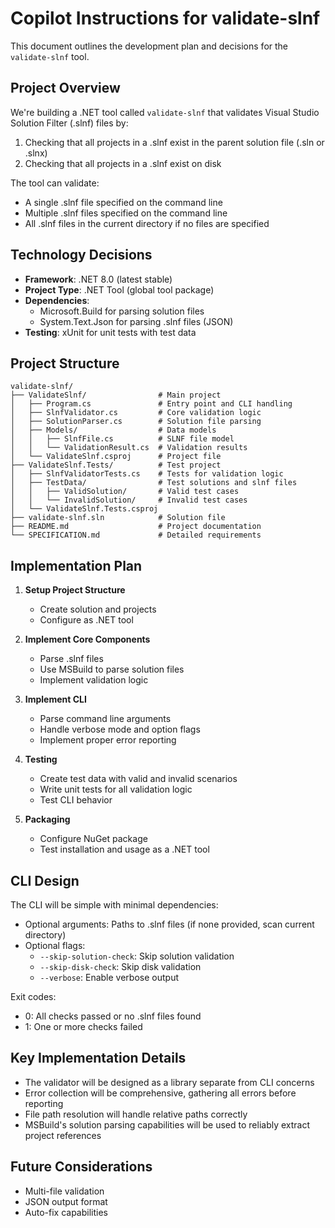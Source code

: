 # Copilot Instructions for validate-slnf

This document outlines the development plan and decisions for the `validate-slnf` tool.

## Project Overview

We're building a .NET tool called `validate-slnf` that validates Visual Studio Solution Filter (.slnf) files by:
1. Checking that all projects in a .slnf exist in the parent solution file (.sln or .slnx)
2. Checking that all projects in a .slnf exist on disk

The tool can validate:
- A single .slnf file specified on the command line
- Multiple .slnf files specified on the command line
- All .slnf files in the current directory if no files are specified

## Technology Decisions

- **Framework**: .NET 8.0 (latest stable)
- **Project Type**: .NET Tool (global tool package)
- **Dependencies**:
  - Microsoft.Build for parsing solution files
  - System.Text.Json for parsing .slnf files (JSON)
- **Testing**: xUnit for unit tests with test data

## Project Structure

```
validate-slnf/
├── ValidateSlnf/                # Main project
│   ├── Program.cs               # Entry point and CLI handling
│   ├── SlnfValidator.cs         # Core validation logic
│   ├── SolutionParser.cs        # Solution file parsing
│   ├── Models/                  # Data models
│   │   ├── SlnfFile.cs          # SLNF file model
│   │   └── ValidationResult.cs  # Validation results
│   └── ValidateSlnf.csproj      # Project file
├── ValidateSlnf.Tests/          # Test project
│   ├── SlnfValidatorTests.cs    # Tests for validation logic
│   ├── TestData/                # Test solutions and slnf files
│   │   ├── ValidSolution/       # Valid test cases
│   │   └── InvalidSolution/     # Invalid test cases
│   └── ValidateSlnf.Tests.csproj
├── validate-slnf.sln            # Solution file
├── README.md                    # Project documentation
└── SPECIFICATION.md             # Detailed requirements
```

## Implementation Plan

1. **Setup Project Structure**
   - Create solution and projects
   - Configure as .NET tool

2. **Implement Core Components**
   - Parse .slnf files
   - Use MSBuild to parse solution files
   - Implement validation logic

3. **Implement CLI**
   - Parse command line arguments
   - Handle verbose mode and option flags
   - Implement proper error reporting

4. **Testing**
   - Create test data with valid and invalid scenarios
   - Write unit tests for all validation logic
   - Test CLI behavior

5. **Packaging**
   - Configure NuGet package
   - Test installation and usage as a .NET tool

## CLI Design

The CLI will be simple with minimal dependencies:
- Optional arguments: Paths to .slnf files (if none provided, scan current directory)
- Optional flags:
  - `--skip-solution-check`: Skip solution validation
  - `--skip-disk-check`: Skip disk validation
  - `--verbose`: Enable verbose output

Exit codes:
- 0: All checks passed or no .slnf files found
- 1: One or more checks failed

## Key Implementation Details

- The validator will be designed as a library separate from CLI concerns
- Error collection will be comprehensive, gathering all errors before reporting
- File path resolution will handle relative paths correctly
- MSBuild's solution parsing capabilities will be used to reliably extract project references

## Future Considerations

- Multi-file validation
- JSON output format
- Auto-fix capabilities
